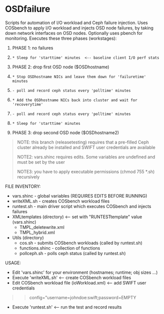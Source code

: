 # OSDfailure
Scripts for automation of I/O workload and Ceph failure injection.
Uses COSbench to apply I/O workload and injects OSD node failures, by taking down
network interfaces on OSD nodes.
Optionally uses pbench for monitoring.
Executes these three phases (workstages):
1.   PHASE 1: no failures
1.     * Sleep for 'starttime' minutes  <-- baseline client I/O perf stats
1.   PHASE 2: drop first OSD node ($OSDhostname)
1.     * Stop OSDhostname NICs and leave them down for 'failuretime' minutes
1.     - poll and record ceph status every 'polltime' minutes
1.     * Add the OSDhostname NICs back into cluster and wait for 'recoverytime'
1.     - poll and record ceph status every 'polltime' minutes
1.     * Sleep for 'starttime' minutes
1.   PHASE 3: drop second OSD node ($OSDhostname2)
> NOTE: this branch (releasetesting) requires that a pre-filled Ceph cluster already
>      be installed and SWIFT user credentials are available
>
> NOTE2: vars.shinc requires edits. Some variables are undefined and must be set by the user
>
> NOTE3: you have to apply executable permissions (chmod 755 *.sh) recursively
>
FILE INVENTORY:
* vars.shinc - global variables (REQUIRES EDITS BEFORE RUNNING)
* writeXML.sh - creates COSbench workload files
* runtest.sh - main driver script which executes COSbench and injects failures
* XMLtemplates (directory)  <-- set with "RUNTESTtemplate" value (vars.shinc)
  * TMPL_deletewrite.xml
  * TMPL_hybrid.xml
* Utils (directory)
  * cos.sh - submits COSbench workloads (called by runtest.sh)
  * functions.shinc - collection of functions
  * pollceph.sh - polls ceph status (called by runtest.sh)

USAGE:
* Edit 'vars.shinc' for your environment (hostnames; runtime; obj sizes ...)
* Execute 'writeXML.sh'    <-- create COSbench workload files
* Edit COSbench workload file (ioWorkload.xml) <-- add SWIFT user credentials
>> config="username=johndoe:swift;password=EMPTY
* Execute 'runtest.sh'    <-- run the test and record results
